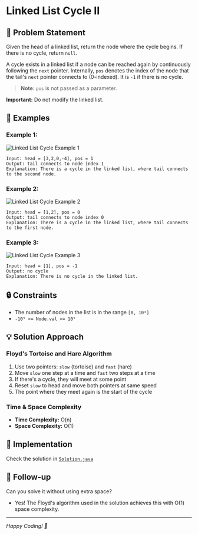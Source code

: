 # Linked List Cycle II

## 🎯 Problem Statement

Given the head of a linked list, return the node where the cycle begins. If there is no cycle, return `null`.

A cycle exists in a linked list if a node can be reached again by continuously following the `next` pointer. Internally, `pos` denotes the index of the node that the tail's `next` pointer connects to (0-indexed). It is `-1` if there is no cycle.

> **Note:** `pos` is not passed as a parameter.

**Important:** Do not modify the linked list.

## 📝 Examples

### Example 1:

![Linked List Cycle Example 1](https://assets.leetcode.com/uploads/2018/12/07/circularlinkedlist.png)

```
Input: head = [3,2,0,-4], pos = 1
Output: tail connects to node index 1
Explanation: There is a cycle in the linked list, where tail connects to the second node.
```

### Example 2:

![Linked List Cycle Example 2](https://assets.leetcode.com/uploads/2018/12/07/circularlinkedlist_test2.png)

```
Input: head = [1,2], pos = 0
Output: tail connects to node index 0
Explanation: There is a cycle in the linked list, where tail connects to the first node.
```

### Example 3:

![Linked List Cycle Example 3](https://assets.leetcode.com/uploads/2018/12/07/circularlinkedlist_test3.png)

```
Input: head = [1], pos = -1
Output: no cycle
Explanation: There is no cycle in the linked list.
```

## 🔒 Constraints

- The number of nodes in the list is in the range `[0, 10⁴]`
- `-10⁵ <= Node.val <= 10⁵`

## 💡 Solution Approach

### Floyd's Tortoise and Hare Algorithm

1. Use two pointers: `slow` (tortoise) and `fast` (hare)
2. Move `slow` one step at a time and `fast` two steps at a time
3. If there's a cycle, they will meet at some point
4. Reset `slow` to head and move both pointers at same speed
5. The point where they meet again is the start of the cycle

### Time & Space Complexity

- **Time Complexity:** O(n)
- **Space Complexity:** O(1)

## 🧩 Implementation

Check the solution in [`Solution.java`](./Solution.java)

## 💫 Follow-up

Can you solve it without using extra space?
- Yes! The Floyd's algorithm used in the solution achieves this with O(1) space complexity.

---
*Happy Coding! 🚀*